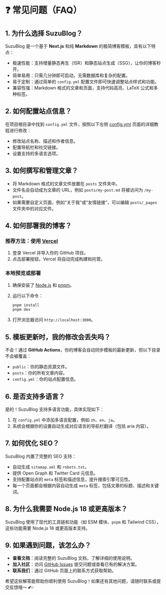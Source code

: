 # ❓ 常见问题（FAQ）

## **1. 为什么选择 SuzuBlog？**

SuzuBlog 是一个基于 **Next.js** 和纯 **Markdown** 的极简博客模板，具有以下特点：

- 极速性能：支持增量静态再生（ISR）和静态站点生成（SSG），让你的博客秒开。
- 简单易用：只需几分钟即可启动，无需数据库和复杂的配置。
- 易于定制：通过简单的 `config.yml` 配置文件即可快速调整站点样式和功能。
- 兼容性强：Markdown 格式的文章和页面，支持代码高亮、LaTeX 公式和多种标签。

## **2. 如何配置站点信息？**

在项目根目录中找到 `config.yml` 文件，按照以下左侧 [config.yml](./config/) 页面的详细教程进行修改：

- 修改站点名称、描述和作者信息。
- 配置导航栏和社交链接。
- 设置支持的多语言选项。

## **3. 如何撰写和管理文章？**

- 将 Markdown 格式的文章文件放置在 `posts` 文件夹中。
- 文件名会自动成为文章的 URL，例如 `posts/my-post.md` 将被访问为 `/my-post`。
- 如果需要自定义页面，例如“关于我”或“友情链接”，可以编辑 `posts/_pages` 文件夹中的对应文件。

## **4. 如何部署我的博客？**

### 推荐方法：使用 [Vercel](https://vercel.com)

1. 登录 Vercel 并导入你的 GitHub 项目。
2. 点击部署按钮，Vercel 将自动完成构建和托管。

### 本地预览或部署

1. 确保安装了 [Node.js](https://nodejs.org/) 和 [pnpm](https://pnpm.io/)。
2. 运行以下命令：

   ```bash
   pnpm install
   pnpm dev
   ```

3. 打开浏览器访问 `http://localhost:3000`。

## **5. 模板更新时，我的修改会丢失吗？**

不会！通过 **GitHub Actions**，你的博客会自动同步模板的最新更新，但以下目录不会被覆盖：

- `public`：你的静态资源文件。
- `posts`：你的所有文章内容。
- `config.yml`：你的站点配置信息。

## **6. 是否支持多语言？**

是的！SuzuBlog 支持多语言功能，具体实现如下：

1. 在 `config.yml` 中添加多语言配置，例如 `zh`、`en`、`ja`。
2. 系统会根据你的设置自动生成对应语言的导航栏翻译（包括 aria 内容）。

## **7. 如何优化 SEO？**

SuzuBlog 内置了完整的 SEO 支持：

- 自动生成 `sitemap.xml` 和 `robots.txt`。
- 提供 Open Graph 和 Twitter Card 元信息。
- 支持配置站点的 `meta` 标签和描述信息，提升搜索引擎可见性。
- 每一个页面都会根据内容自动生成 `meta` 标签，包括文章的标题、描述和关键词。

## **8. 为什么我需要 Node.js 18 或更高版本？**

SuzuBlog 使用了现代的工具链和功能（如 ESM 模块、`pnpm` 和 Tailwind CSS），这些功能需要 Node.js 18 或更高版本支持。

## **9. 如果遇到问题，该怎么办？**

- **查看文档**：阅读完整的 SuzuBlog 文档，了解详细的使用说明。
- **加入社区**：访问 [GitHub Issues](https://github.com/ZL-Asica/SuzuBlog/issues) 提交问题或查看已有的解决方案。
- **联系我们**：通过 GitHub 页面上的联系方式获取帮助。

希望这些解答能帮助你顺利使用 SuzuBlog！如果还有其他问题，请随时联系或提交反馈哦～ 💕✨
